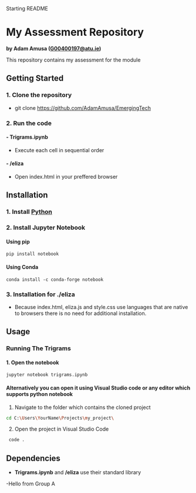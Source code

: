 Starting README

# My Assessment Repository

**by Adam Amusa (G00400197@atu.ie)**

This repository contains my assessment for the module

## Getting Started
### 1. Clone the repository
- git clone https://github.com/AdamAmusa/EmergingTech
### 2. Run the code
  #### - Trigrams.ipynb
  - Execute each cell in sequential order
  #### - /eliza
  - Open index.html in your preffered browser

## Installation
### 1. Install [Python](https://www.python.org/downloads/)
### 2. Install Jupyter Notebook
#### Using pip
    pip install notebook
#### Using Conda
    conda install -c conda-forge notebook
### 3. Installation for ./eliza 
   - Because index.html, eliza.js and style.css use languages that are native to browsers there is no need for additional installation.
    
## Usage
### Running The Trigrams
 #### 1. Open the notebook
    jupyter notebook trigrams.ipynb
#### Alternatively you can open it using Visual Studio code or any editor which supports python notebook
  1. Navigate to the folder which contains the cloned project
   ```bash
   cd C:\Users\YourName\Projects\my_project\
   ```
  2. Open the project in Visual Studio Code
  ```bash
   code .
```
## Dependencies
- **Trigrams.ipynb** and **/eliza** use their standard library


-Hello from Group A
